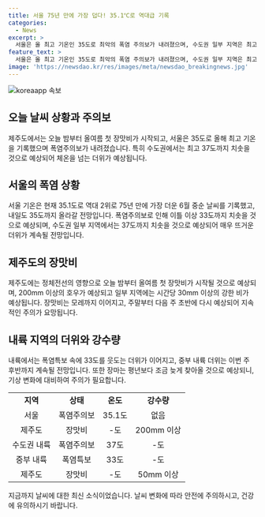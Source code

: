 ```yaml
---
title: 서울 75년 만에 가장 덥다! 35.1℃로 역대급 기록
categories:
  - News
excerpt: >
  서울은 올 최고 기온인 35도로 최악의 폭염 주의보가 내려졌으며, 수도권 일부 지역은 최고 37도까지 치솟는 등 체온보다 더 높은 심한 더위가 예상됩니다. 반면, 제주도는 오늘 밤부터 장맛비가 시작되어 최고 200mm 이상의 호우가 예상되는데, 주말부터 다음 주 초반까지 계속되며 지속적인 주의가 필요합니다. 
feature_text: >
  서울은 올 최고 기온인 35도로 최악의 폭염 주의보가 내려졌으며, 수도권 일부 지역은 최고 37도까지 치솟는 등 체온보다 더 높은 심한 더위가 예상됩니다. 반면, 제주도는 오늘 밤부터 장맛비가 시작되어 최고 200mm 이상의 호우가 예상되는데, 주말부터 다음 주 초반까지 계속되며 지속적인 주의가 필요합니다. 
image: 'https://newsdao.kr/res/images/meta/newsdao_breakingnews.jpg'
---
```


<p><img src="https://newsdao.kr/res/images/meta/newsdao_breakingnews.jpg" alt="koreaapp 속보" /></p>

<h2 data-ke-size="size26">오늘 날씨 상황과 주의보</h2>

<p data-ke-size="size16">제주도에서는 오늘 밤부터 올여름 첫 장맛비가 시작되고, 서울은 35도로 올해 최고 기온을 기록했으며 폭염주의보가 내려졌습니다. 특히 수도권에서는 최고 37도까지 치솟을 것으로 예상되어 체온을 넘는 더위가 예상됩니다.</p>

<h2 data-ke-size="size26">서울의 폭염 상황</h2>

<p data-ke-size="size16">서울 기온은 현재 35.1도로 역대 2위로 75년 만에 가장 더운 6월 중순 날씨를 기록했고, 내일도 35도까지 올라갈 전망입니다. 폭염주의보로 인해 이틀 이상 33도까지 치솟을 것으로 예상되며, 수도권 일부 지역에서는 37도까지 치솟을 것으로 예상되어 매우 뜨거운 더위가 계속될 전망입니다.</p>

<h2 data-ke-size="size26">제주도의 장맛비</h2>

<p data-ke-size="size16">제주도에는 정체전선의 영향으로 오늘 밤부터 올여름 첫 장맛비가 시작될 것으로 예상되며, 200mm 이상의 호우가 예상되고 일부 지역에는 시간당 30mm 이상의 강한 비가 예상됩니다. 장맛비는 모레까지 이어지고, 주말부터 다음 주 초반에 다시 예상되어 지속적인 주의가 요망됩니다.</p>

<h2 data-ke-size="size26">내륙 지역의 더위와 강수량</h2>

<p data-ke-size="size16">내륙에서는 폭염특보 속에 33도를 웃도는 더위가 이어지고, 중부 내륙 더위는 이번 주 후반까지 계속될 전망입니다. 또한 장마는 평년보다 조금 늦게 찾아올 것으로 예상되니, 기상 변화에 대비하여 주의가 필요합니다.</p>

<table>
    <tbody>
        <tr>
            <td style="text-align: center; height: 17px;"><b>지역</b></td>
            <td style="text-align: center; height: 17px;"><b>상태</b></td>
            <td style="text-align: center; height: 17px;"><b>온도</b></td>
            <td style="text-align: center; height: 17px;"><b>강수량</b></td>
        </tr>
        <tr>
            <td style="text-align: center; height: 17px;">서울</td>
            <td style="text-align: center; height: 17px;">폭염주의보</td>
            <td style="text-align: center; height: 17px;">35.1도</td>
            <td style="text-align: center; height: 17px;">없음</td>
        </tr>
        <tr>
            <td style="text-align: center; height: 17px;">제주도</td>
            <td style="text-align: center; height: 17px;">장맛비</td>
            <td style="text-align: center; height: 17px;">-도</td>
            <td style="text-align: center; height: 17px;">200mm 이상</td>
        </tr>
        <tr>
            <td style="text-align: center; height: 17px;">수도권 내륙</td>
            <td style="text-align: center; height: 17px;">폭염주의보</td>
            <td style="text-align: center; height: 17px;">37도</td>
            <td style="text-align: center; height: 17px;">-도</td>
        </tr>
        <tr>
            <td style="text-align: center; height: 17px;">중부 내륙</td>
            <td style="text-align: center; height: 17px;">폭염특보</td>
            <td style="text-align: center; height: 17px;">33도</td>
            <td style="text-align: center; height: 17px;">-도</td>
        </tr>
        <tr>
            <td style="text-align: center; height: 17px;">제주도</td>
            <td style="text-align: center; height: 17px;">장맛비</td>
            <td style="text-align: center; height: 17px;">-도</td>
            <td style="text-align: center; height: 17px;">50mm 이상</td>
        </tr>
    </tbody>
</table>

<p data-ke-size="size16">지금까지 날씨에 대한 최신 소식이었습니다. 날씨 변화에 따라 안전에 주의하시고, 건강에 유의하시기 바랍니다.</p>

